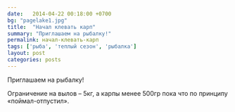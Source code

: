 ```yaml
---
date:   2014-04-22 00:18:00 +0700
bg: "pagelake1.jpg"
title:  "Начал клевать карп"
summary: "Приглашаем на рыбалку!"  
permalink: начал-клевать-карп
tags: ['рыба', 'теплый сезон', 'рыбалка']
layout: post
categories: posts
---
```



Приглашаем на рыбалку!

Ограничение на вылов – 5кг, а карпы менее 500гр пока что по принципу «поймал-отпустил».
